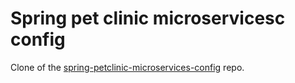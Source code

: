 # Spring pet clinic microservicesc config 


Clone of the [spring-petclinic-microservices-config](https://github.com/spring-petclinic/spring-petclinic-microservices-config) repo.